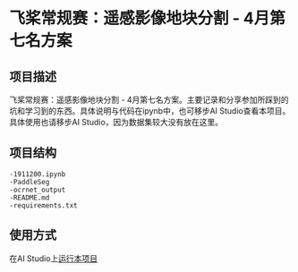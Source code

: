 # 飞桨常规赛：遥感影像地块分割 - 4月第七名方案

## 项目描述

飞桨常规赛：遥感影像地块分割 - 4月第七名方案。主要记录和分享参加所踩到的坑和学习到的东西。具体说明与代码在ipynb中，也可移步AI Studio查看本项目。具体使用也请移步AI Studio，因为数据集较大没有放在这里。

## 项目结构

```
-1911200.ipynb
-PaddleSeg
-ocrnet_output
-README.md
-requirements.txt
```
## 使用方式

在AI Studio上[运行本项目](https://aistudio.baidu.com/aistudio/projectdetail/1911200)